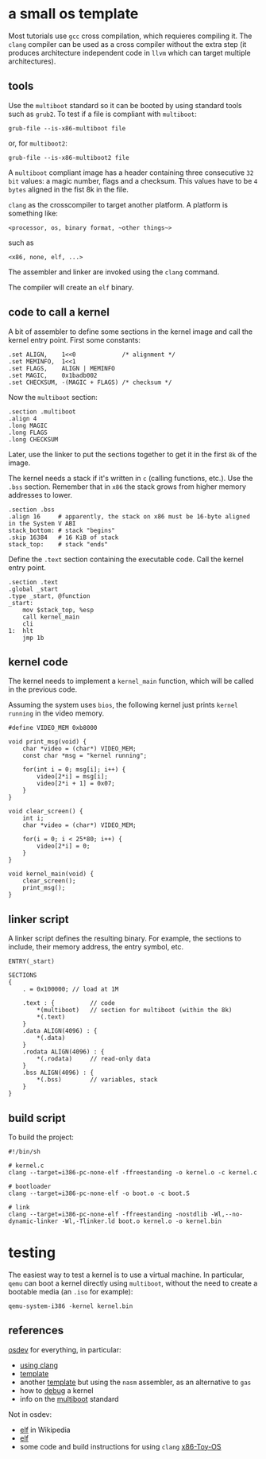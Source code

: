 # a small os template

Most tutorials use `gcc` cross compilation, which requieres compiling it. The `clang` compiler can be used as a cross compiler without the extra step (it produces architecture independent code in `llvm` which can target multiple architectures).

## tools

Use the `multiboot` standard so it can be booted by using standard tools such as `grub2`. To test if a file is compliant with `multiboot`:

	grub-file --is-x86-multiboot file

or, for `multiboot2`:

	grub-file --is-x86-multiboot2 file

A `multiboot` compliant image has a header containing three consecutive `32 bit` values: a magic number, flags and a checksum. This values have to be `4 bytes` aligned in the fist 8k in the file.

`clang` as the crosscompiler to target another platform. A platform is something like:

	<processor, os, binary format, ~other things~>

such as

	<x86, none, elf, ...>

The assembler and linker are invoked using the `clang` command.

The compiler will create an `elf` binary.

## code to call a kernel

A bit of assembler to define some sections in the kernel image and call the kernel entry point. First some constants:

	.set ALIGN,    1<<0             /* alignment */
	.set MEMINFO,  1<<1
	.set FLAGS,    ALIGN | MEMINFO
	.set MAGIC,    0x1badb002
	.set CHECKSUM, -(MAGIC + FLAGS) /* checksum */

Now the `multiboot` section:

	.section .multiboot
	.align 4
	.long MAGIC
	.long FLAGS
	.long CHECKSUM

Later, use the linker to put the sections together to get it in the first `8k` of the image.

The kernel needs a stack if it's written in `c` (calling functions, etc.). Use the `.bss` section. Remember that in `x86` the stack grows from higher memory addresses to lower.

	.section .bss
	.align 16     # apparently, the stack on x86 must be 16-byte aligned in the System V ABI
	stack_bottom: # stack "begins"
	.skip 16384   # 16 KiB of stack
	stack_top:    # stack "ends"

Define the `.text` section containing the executable code. Call the kernel entry point.

	.section .text
	.global _start
	.type _start, @function
	_start:
		mov $stack_top, %esp
		call kernel_main
		cli
	1:	hlt
		jmp 1b


## kernel code

The kernel needs to implement a `kernel_main` function, which will be called in the previous code.

Assuming the system uses `bios`, the following kernel just prints `kernel running` in the video memory.

	#define VIDEO_MEM 0xb8000
	
	void print_msg(void) {
	    char *video = (char*) VIDEO_MEM;
	    const char *msg = "kernel running";
	
	    for(int i = 0; msg[i]; i++) {
	        video[2*i] = msg[i];
	        video[2*i + 1] = 0x07;
	    }
	}
	
	void clear_screen() {
	    int i;
	    char *video = (char*) VIDEO_MEM;
	
	    for(i = 0; i < 25*80; i++) {
	        video[2*i] = 0;
	    }
	}
	
	void kernel_main(void) {
	    clear_screen();
	    print_msg();
	}

## linker script

A linker script defines the resulting binary. For example, the sections to include, their memory address, the entry symbol, etc.

	ENTRY(_start)
	
	SECTIONS
	{
		. = 0x100000; // load at 1M
	
		.text : {          // code
			*(multiboot)   // section for multiboot (within the 8k)
			*(.text)
		}
		.data ALIGN(4096) : {
			*(.data)
		}
		.rodata ALIGN(4096) : {
			*(.rodata)     // read-only data
		}
		.bss ALIGN(4096) : {
			*(.bss)        // variables, stack
		}
	}

## build script

To build the project:

	#!/bin/sh
	
	# kernel.c
	clang --target=i386-pc-none-elf -ffreestanding -o kernel.o -c kernel.c
	
	# bootloader
	clang --target=i386-pc-none-elf -o boot.o -c boot.S

	# link
	clang --target=i386-pc-none-elf -ffreestanding -nostdlib -Wl,--no-dynamic-linker -Wl,-Tlinker.ld boot.o kernel.o -o kernel.bin

# testing

The easiest way to test a kernel is to use a virtual machine. In particular, `qemu` can boot a kernel directly using `multiboot`, without the need to create a bootable media (an `.iso` for example):

	qemu-system-i386 -kernel kernel.bin


## references

[osdev](https://wiki.osdev.org/Main_Page) for everything, in particular:

- [using clang](https://wiki.osdev.org/LLVM_Cross-Compiler)
- [template](https://wiki.osdev.org/Bare_Bones)
- another [template](https://wiki.osdev.org/Bare_Bones_with_NASM) but using the `nasm` assembler, as an alternative to `gas`
- how to [debug](https://wiki.osdev.org/Kernel_Debugging) a kernel
- info on the [multiboot](https://wiki.osdev.org/Multiboot) standard

Not in osdev:

- [elf](https://en.wikipedia.org/wiki/Executable_and_Linkable_Format) in Wikipedia
- [elf](https://www.cs.cmu.edu/afs/cs/academic/class/15213-f00/docs/elf.pdf)
- some code and build instructions for using `clang` [x86-Toy-OS](https://github.com/Henje/x86-Toy-OS)